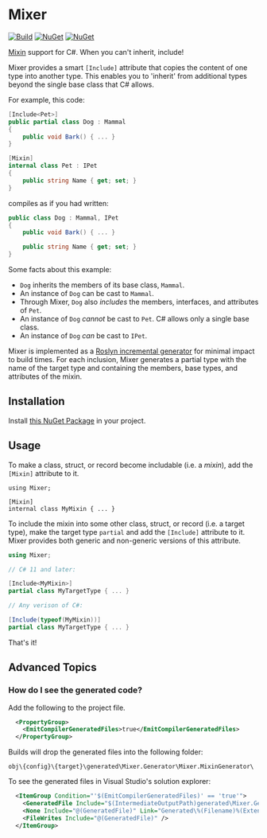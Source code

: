 # Mixer

[![Build](https://github.com/sharpjs/Mixer/workflows/Build/badge.svg)](https://github.com/sharpjs/Mixer/actions)
[![NuGet](https://img.shields.io/nuget/v/Mixer.svg)](https://www.nuget.org/packages/Mixer)
[![NuGet](https://img.shields.io/nuget/dt/Mixer.svg)](https://www.nuget.org/packages/Mixer)

[Mixin](https://en.wikipedia.org/wiki/Mixin) support for C#.
When you can't inherit, include!

Mixer provides a smart `[Include]` attribute that copies the content of one
type into another type.  This enables you to 'inherit' from additional types
beyond the single base class that C# allows.

For example, this code:

```csharp
[Include<Pet>]
public partial class Dog : Mammal
{
    public void Bark() { ... }
}

[Mixin]
internal class Pet : IPet
{
    public string Name { get; set; }
}
```

compiles as if you had written:

```csharp
public class Dog : Mammal, IPet
{
    public void Bark() { ... }

    public string Name { get; set; }
}
```

Some facts about this example:

- `Dog` inherits the members of its base class, `Mammal`.
- An instance of `Dog` can be cast to `Mammal`.
- Through Mixer, `Dog` also _includes_ the members, interfaces, and attributes of `Pet`.
- An instance of `Dog` _cannot_ be cast to `Pet`.  C# allows only a single base class.
- An instance of `Dog` _can_ be cast to `IPet`.

Mixer is implemented as a [Roslyn incremental generator](https://github.com/dotnet/roslyn/blob/main/docs/features/incremental-generators.md)
for minimal impact to build times.  For each inclusion, Mixer generates a
partial type with the name of the target type and containing the members, base
types, and attributes of the mixin.

## Installation

Install [this NuGet Package](https://www.nuget.org/packages/Mixer) in your project.

## Usage

To make a class, struct, or record become includable (i.e. a *mixin*), add
the `[Mixin]` attribute to it.

```
using Mixer;

[Mixin]
internal class MyMixin { ... }
```

To include the mixin into some other class, struct, or record (i.e. a target
type), make the target type `partial` and add the `[Include]` attribute to it.
Mixer provides both generic and non-generic versions of this attribute.

```csharp
using Mixer;

// C# 11 and later:

[Include<MyMixin>]
partial class MyTargetType { ... }

// Any verison of C#:

[Include(typeof(MyMixin))]
partial class MyTargetType { ... }
```

That's it!

## Advanced Topics

### How do I see the generated code?

Add the following to the project file.

```xml
  <PropertyGroup>
    <EmitCompilerGeneratedFiles>true</EmitCompilerGeneratedFiles>
  </PropertyGroup>
```

Builds will drop the generated files into the following folder:

`obj\{config}\{target}\generated\Mixer.Generator\Mixer.MixinGenerator\`

To see the generated files in Visual Studio's solution explorer:

```xml
  <ItemGroup Condition="'$(EmitCompilerGeneratedFiles)' == 'true'">
    <GeneratedFile Include="$(IntermediateOutputPath)generated\Mixer.Generator\Mixer.MixinGenerator\*.cs" />
    <None Include="@(GeneratedFile)" Link="Generated\%(Filename)%(Extension)" />
    <FileWrites Include="@(GeneratedFile)" />
  </ItemGroup>
```

<!--
  Copyright 2023 Subatomix Research Inc.
  SPDX-License-Identifier: ISC
-->
